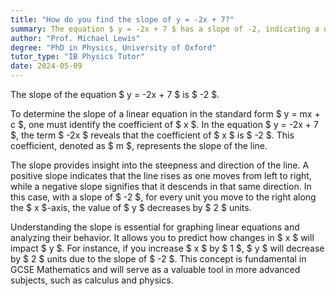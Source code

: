 ```yaml
---
title: "How do you find the slope of y = -2x + 7?"
summary: The equation $ y = -2x + 7 $ has a slope of -2, indicating a downward trend as x increases.
author: "Prof. Michael Lewis"
degree: "PhD in Physics, University of Oxford"
tutor_type: "IB Physics Tutor"
date: 2024-05-09
---
```


The slope of the equation $ y = -2x + 7 $ is $ -2 $.

To determine the slope of a linear equation in the standard form $ y = mx + c $, one must identify the coefficient of $ x $. In the equation $ y = -2x + 7 $, the term $ -2x $ reveals that the coefficient of $ x $ is $ -2 $. This coefficient, denoted as $ m $, represents the slope of the line.

The slope provides insight into the steepness and direction of the line. A positive slope indicates that the line rises as one moves from left to right, while a negative slope signifies that it descends in that same direction. In this case, with a slope of $ -2 $, for every unit you move to the right along the $ x $-axis, the value of $ y $ decreases by $ 2 $ units.

Understanding the slope is essential for graphing linear equations and analyzing their behavior. It allows you to predict how changes in $ x $ will impact $ y $. For instance, if you increase $ x $ by $ 1 $, $ y $ will decrease by $ 2 $ units due to the slope of $ -2 $. This concept is fundamental in GCSE Mathematics and will serve as a valuable tool in more advanced subjects, such as calculus and physics.
    